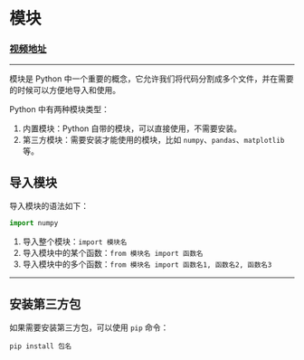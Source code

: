 # 模块

### [视频地址](https://www.bilibili.com/video/BV1qW4y1a7fU?spm_id_from=333.788.videopod.episodes&vd_source=b5c04f54b8a7ce0b4d5deef9989f7f9f&p=94)

---

模块是 Python 中一个重要的概念，它允许我们将代码分割成多个文件，并在需要的时候可以方便地导入和使用。

Python 中有两种模块类型：

1. 内置模块：Python 自带的模块，可以直接使用，不需要安装。
2. 第三方模块：需要安装才能使用的模块，比如 `numpy`、`pandas`、`matplotlib` 等。

## 导入模块

导入模块的语法如下：

```python
import numpy
```

1. 导入整个模块：`import 模块名`
2. 导入模块中的某个函数：`from 模块名 import 函数名`
3. 导入模块中的多个函数：`from 模块名 import 函数名1, 函数名2, 函数名3`

---

## 安装第三方包

如果需要安装第三方包，可以使用 `pip` 命令：

```
pip install 包名
```
